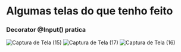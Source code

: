 # Algumas telas do que tenho feito

### Decorator @Input() pratica
![Captura de Tela (15)](https://github.com/CarolinaCedro/Pratica-Angular/assets/75391803/0d331985-2c94-49d5-9fc5-9bf62b7afe2e)
![Captura de Tela (17)](https://github.com/CarolinaCedro/Pratica-Angular/assets/75391803/11e45917-f808-4c24-83c8-10478871c1d7)
![Captura de Tela (16)](https://github.com/CarolinaCedro/Pratica-Angular/assets/75391803/1fd22d4e-7d8b-4e3c-8b76-3b322e5ead48)


